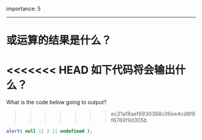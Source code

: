 importance: 5

---

# 或运算的结果是什么？

<<<<<<< HEAD
如下代码将会输出什么？
=======
What is the code below going to output?
>>>>>>> ec21af8aef6930388c06ee4cd8f8f6769f9d305b

```js
alert( null || 2 || undefined );
```

